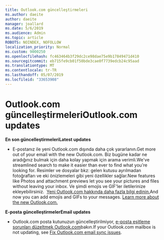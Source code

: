 ```yaml
---
title: Outlook.com güncelleştirmeleri
ms.author: daeite
author: daeite
manager: joallard
ms.date: 5/6/2019
ms.audience: Admin
ms.topic: article
ROBOTS: NOINDEX, NOFOLLOW
localization_priority: Normal
ms.custom: 9000250
ms.openlocfilehash: fc463464b3f29dc2ce98dae75e9b17849471d410
ms.sourcegitcommit: eb715fe9cb01f50bde3cae0f7739edcb24c95aad
ms.translationtype: MT
ms.contentlocale: tr-TR
ms.lasthandoff: 05/07/2019
ms.locfileid: "33653908"
---
```

# <a name="outlookcom-updates"></a><span data-ttu-id="40e69-102">Outlook.com güncelleştirmeleri</span><span class="sxs-lookup"><span data-stu-id="40e69-102">Outlook.com updates</span></span>

<span data-ttu-id="40e69-103">**En son güncelleştirmeleri**</span><span class="sxs-lookup"><span data-stu-id="40e69-103">**Latest updates**</span></span>

- <span data-ttu-id="40e69-104">E-postanız ile yeni Outlook.com dışında daha çok yararlanın.</span><span class="sxs-lookup"><span data-stu-id="40e69-104">Get more out of your email with the new Outlook.com.</span></span> <span data-ttu-id="40e69-105">Biz bugüne kadar ne aradığınız bulmak için daha kolay yapmak için arama verimli.</span><span class="sxs-lookup"><span data-stu-id="40e69-105">We've streamlined search to make it easier than ever to find what you're looking for.</span></span> <span data-ttu-id="40e69-106">Resimler ve dosyalar bkz: gelen kutusu ayrılmadan fotoğrafları ve eki önizlemeleri gibi yeni özellikler sağlar.</span><span class="sxs-lookup"><span data-stu-id="40e69-106">New features like Photos and attachment previews let you see your pictures and files without leaving your inbox.</span></span> <span data-ttu-id="40e69-107">Ve şimdi emojis ve GIF'ler iletilerinize ekleyebilirsiniz.  [Yeni Outlook.com hakkında daha fazla bilgi edinin.](https://support.office.com/article/40676ad0-c831-45ac-a023-5be633be798d)</span><span class="sxs-lookup"><span data-stu-id="40e69-107">And now you can add emojis and GIFs to your messages. [Learn more about the new Outlook.com.](https://support.office.com/article/40676ad0-c831-45ac-a023-5be633be798d)</span></span>

<span data-ttu-id="40e69-108">**E-posta güncelleştirmeler**</span><span class="sxs-lookup"><span data-stu-id="40e69-108">**Email updates**</span></span>

- <span data-ttu-id="40e69-109">Outlook.com posta kutunuzun güncelleştirilmiyor, [e-posta eşitleme sorunları düzeltmek Outlook.com](https://support.office.com/article/d39e3341-8d79-4bf1-b3c7-ded602233642)bakın.</span><span class="sxs-lookup"><span data-stu-id="40e69-109">If your Outlook.com mailbox is not updating, see [Fix Outlook.com email sync issues](https://support.office.com/article/d39e3341-8d79-4bf1-b3c7-ded602233642).</span></span>